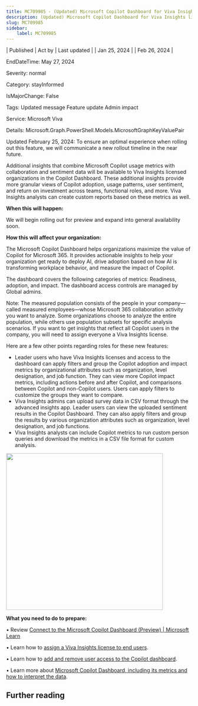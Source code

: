 ```yaml
---
title: MC709985 - (Updated) Microsoft Copilot Dashboard for Viva Insights licensed customers
description: (Updated) Microsoft Copilot Dashboard for Viva Insights licensed customers
slug: MC709985
sidebar:
    label: MC709985
---
```



| Published | Act by | Last updated |
| Jan 25, 2024 |  | Feb 26, 2024 |

EndDateTime: May 27, 2024

Severity: normal

Category: stayInformed

IsMajorChange: False

Tags: Updated message Feature update Admin impact

Service: Microsoft Viva

Details: Microsoft.Graph.PowerShell.Models.MicrosoftGraphKeyValuePair

<p>Updated February 25, 2024: To ensure an optimal experience when rolling out this feature, we will communicate a new rollout timeline in the near future.</p><p>Additional insights that combine Microsoft Copilot usage metrics with collaboration and sentiment data will be available to Viva Insights licensed organizations in the Copilot Dashboard. These additional insights provide more granular views of Copilot adoption, usage patterns, user sentiment, and return on investment across teams, functional roles, and more. Viva Insights analysts can create custom reports based on these metrics as well.</p><p><b>When this will happen:</b>
</p><p>We will begin rolling out for preview and expand into general availability soon.</p><p><b>How this will affect your organization:</b>
</p><p>The Microsoft Copilot Dashboard  helps organizations maximize the value of Copilot for Microsoft 365. It provides actionable insights to help your organization get ready to deploy AI, drive adoption based on how AI is transforming workplace behavior, and measure the impact of Copilot.
</p><p>The dashboard covers the following categories of metrics: Readiness, adoption, and impact. The dashboard access controls are managed by Global admins. 
</p><p>Note: The measured population consists of the people in your company—called measured employees—whose Microsoft 365 collaboration activity you want to analyze. Some organizations choose to analyze the entire population, while others use population subsets for specific analysis scenarios. If you want to get insights that reflect all Copilot users in the company, you will need to assign everyone a Viva Insights license.
</p><p>Here are a few other points regarding roles for these new features:
</p><ul><li>Leader users   who have Viva Insights licenses and access to the dashboard can apply filters and group the Copilot adoption and impact metrics by organizational attributes such as organization, level designation, and job function. They can view more Copilot impact metrics, including actions before and after Copilot, and comparisons between Copilot and non-Copilot users. Users can apply filters to customize the groups they want to compare.
</li><li>Viva Insights admins can upload survey data in CSV format through the advanced insights app. Leader users can view the uploaded sentiment results in the Copilot Dashboard. They can also apply filters and group the results by various organization attributes such as organization, level designation, and job functions.
</li><li>Viva Insights analysts can include Copilot metrics to run custom person queries and download the metrics in a CSV file format for custom analysis.</li></ul><p><img src="https://img-prod-cms-rt-microsoft-com.akamaized.net/cms/api/am/imageFileData/RW1hbyT?ver=302e" style="width: 425px;"><br></p><p><b>What you need to do to prepare:</b>
</p><p>•	Review&nbsp;<a href="https://learn.microsoft.com/viva/insights/org-team-insights/copilot-dashboard#manage-user-access-to-the-dashboard-in-viva-insights" target="_blank" style="">Connect to the Microsoft Copilot Dashboard (Preview) | Microsoft Learn</a></p><p>•	Learn how to <a href="https://learn.microsoft.com/en-us/viva/insights/advanced/setup-maint/assign-licenses" target="_blank">assign a Viva Insights license to end users</a>.
</p><p>•	Learn how to <a href="https://go.microsoft.com/fwlink/?linkid=2252548" target="_blank">add and remove user access to the Copilot dashboard</a>.</p><p>•	Learn more about <a href="https://learn.microsoft.com/viva/insights/org-team-insights/copilot-dashboard" target="_blank">Microsoft Copilot Dashboard, including its metrics and how to interpret the data</a>.</p>

## Further reading
